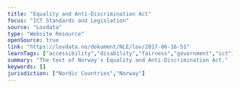 ```yaml
---
title: "Equality and Anti-Discrimination Act"
focus: "ICT Standards and Legislation"
source: "Lovdata"
type: "Website Resource"
openSource: true
link: "https://lovdata.no/dokument/NLE/lov/2017-06-16-51"
learnTags: ["accessibility","disability","fairness","government","ict","legislationAndLaw","bias"]
summary: "The text of Norway's Equality and Anti-Discrimination Act."
keywords: []
jurisdiction: ["Nordic Countries","Norway"]
---
```

